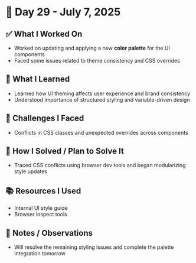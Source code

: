 # 📅 Day 29 - July 7, 2025

## ✅ What I Worked On
- Worked on updating and applying a new **color palette** for the UI components
- Faced some issues related to theme consistency and CSS overrides

## 🧠 What I Learned
- Learned how UI theming affects user experience and brand consistency
- Understood importance of structured styling and variable-driven design

## 🧩 Challenges I Faced
- Conflicts in CSS classes and unexpected overrides across components

## 🔧 How I Solved / Plan to Solve It
- Traced CSS conflicts using browser dev tools and began modularizing style updates

## 📚 Resources I Used
- Internal UI style guide
- Browser inspect tools

## 💬 Notes / Observations
- Will resolve the remaining styling issues and complete the palette integration tomorrow
